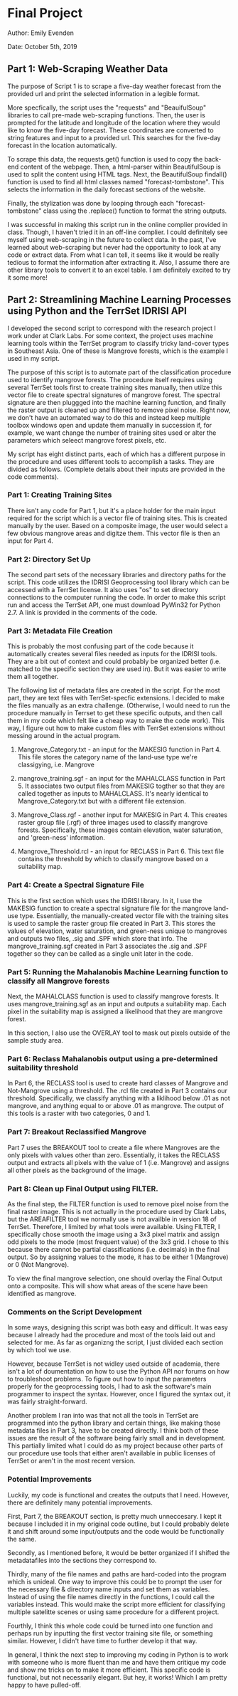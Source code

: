 # Final Project
Author: Emily Evenden

Date: October 5th, 2019

## Part 1: Web-Scraping Weather Data
  
  The purpose of Script 1 is to scrape a five-day weather forecast from the provided url and print the selected information in a legible format. 
  
  More specfically, the script uses the "requests" and "BeauifulSoup" libraries to call pre-made web-scraping functions. Then, the user is prompted for the latitude and longitude of the location where they would like to know the five-day forecast. These coordinates are converted to string features and input to a provided url. This searches for the five-day forecast in the location automatically. 
  
  To scrape this data, the requests.get() function is used to copy the back-end content of the webpage. Then, a html-parser within BeautifulSoup is used to split the content using HTML tags. Next, the BeautifulSoup findall() function is used to find all html classes named "forecast-tombstone". This selects the information in the daily forecast sections of the website.
  
  Finally, the stylization was done by looping through each "forecast-tombstone" class using the .replace() function to format the string outputs.
  
  I was successful in making this script run in the online complier provided in class. Though, I haven't tried it in an off-line complier. I could definitely see myself using web-scraping in the future to collect data. In the past, I've learned about web-scraping but never had the opportunity to look at any code or extract data. From what I can tell, it seems like it would be really tedious to format the information after extracting it. Also, I assume there are other library tools to convert it to an excel table. I am definitely excited to try it some more!
  
  
## Part 2: Streamlining Machine Learning Processes using Python and the TerrSet IDRISI API

  I developed the second script to correspond with the research project I work under at Clark Labs. For some context, the project uses machine learning tools within the TerrSet program to classify tricky land-cover types in Southeast Asia. One of these is Mangrove forests, which is the example I used in my script.
  
  The purpose of this script is to automate part of the classification procedure used to identify mangrove forests. The procedure itself requires using several TerrSet tools first to create training sites manually, then utilze this vector file to create spectral signatures of mangrove forest. The spectral signature are then pluggged into the machine learning function, and finally the raster output is cleaned up and filtered to remove pixel noise. Right now, we don't have an automated way to do this and instead keep multiple toolbox windows open and update them manually in succession if, for example, we want change the number of training sites used or alter the parameters which seleect mangrove forest pixels, etc. 
  
  My script has eight distinct parts, each of which has a different purpose in the procedure and uses different tools to accomplish a tasks. They are divided as follows. (Complete details about their inputs are provided in the code comments).
  
  ### Part 1: Creating Training Sites
  There isn't any code for Part 1, but it's a place holder for the main input required for the script which is a vector file of training sites. This is created manually by the user. Based on a composite image, the user would select a few obvious mangrove areas and digitze them. This vector file is then an input for Part 4. 
  
  ### Part 2: Directory Set Up
  The second part sets of the necessary libraries and directory paths for the script. This code utilizes the IDRISI Geoprocessing tool library which can be accessed with a TerrSet license. It also uses "os" to set directory connections to the computer running the code. In order to make this script run and access the TerrSet API, one must download PyWin32 for Python 2.7. A link is provided in the comments of the code.
  
  ### Part 3: Metadata File Creation
  This is probably the most confusing part of the code because it automatically creates several files needed as inputs for the IDRISI tools. They are a bit out of context and could probably be organized better (i.e. matched to the specific section they are used in). But it was easier to write them all together. 
  
  The following list of metadata files are created in the script. For the most part, they are text files with TerrSet-specfic extensions. I decided to make the files manually as an extra challenge. (Otherwise, I would need to run the procedure manually in Terrset to get these specific outputs, and then call them in my code which felt like a cheap way to make the code work). This way, I figure out how to make custom files with TerrSet extensions without messing around in the actual program.
  
  1. Mangrove_Category.txt - an input for the MAKESIG function in Part 4. This file stores the category name of the land-use type we're classigying, i.e. Mangrove
  
  2. mangrove_training.sgf - an input for the MAHALCLASS function in Part 5. It associates two output files from MAKESIG togther so that they are called together as inputs to MAHALCLASS. It's nearly identical to Mangrove_Category.txt but with a different file extension.
  
  3. Mangrove_Class.rgf - another  input for MAKESIG in Part 4. This creates raster group file (.rgf) of three images used to classify mangrove forests. Specifically, these images contain elevation, water saturation, and 'green-ness' information.
  
  4. Mangrove_Threshold.rcl - an input for RECLASS in Part 6. This text file contains the threshold by which to classify mangrove based on a suitability map.
  
  ### Part 4: Create a Spectral Signature File
  This is the first section which uses the IDRISI library. In it, I use the MAKESIG function to create a spectral signature file for the mangrove land-use type. Essentially, the manually-created vector file with the training sites is used to sample the raster group file created in Part 3. This stores the values of elevation, water saturation, and green-ness unique to mangroves and outputs two files, .sig and .SPF which store that info. The mangrove_training.sgf created in Part 3 associates the .sig and .SPF together so they can be called as a single unit later in the code. 
  
  ### Part 5: Running the Mahalanobis Machine Learning function to classify all Mangrove forests
  Next, the MAHALCLASS function is used to classify mangrove forests. It uses mangrove_training.sgf as an input and outputs a suitability map. Each pixel in the suitability map is assigned a likelihood that they are mangrove forest. 
  
  In this section, I also use the OVERLAY tool to mask out pixels outside of the sample study area. 
  
  ### Part 6: Reclass Mahalanobis output using a pre-determined suitability threshold
  In Part 6, the RECLASS tool is used to create hard classes of Mangrove and Not-Mangrove using a threshold. The .rcl file created in Part 3 contains our threshold. Specifically, we classify anything with a liklihood below .01 as not mangrove, and anything equal to or above .01 as mangrove. The output of this tools is a raster with two categories, 0 and 1. 
  
  ### Part 7: Breakout Reclassified Mangrove
   Part 7 uses the BREAKOUT tool to create a file where Mangroves are the only pixels with values other than zero. Essentially, it takes the RECLASS output and extracts all pixels with the value of 1 (i.e. Mangrove) and assigns all other pixels as the background of the image.
  
  ### Part 8: Clean up Final Output using FILTER.
   As the final step, the FILTER function is used to remove pixel noise from the final raster image. This is not actually in the procedure used by Clark Labs, but the AREAFILTER tool we normally use is not availble in version 18 of TerrSet. Therefore, I limited by what tools were available. Using FILTER, I specifically chose smooth the image using a 3x3 pixel matrix and assign odd pixels to the mode (most frequent value) of the 3x3 grid. I chose to this because there cannot be partial classifications (i.e. decimals) in the final output. So by assigning values to the mode, it has to be either 1 (Mangrove) or 0 (Not Mangrove).
   


To view the final mangrove selection, one should overlay the Final Output onto a composite. This will show what areas of the scene have been identified as mangrove. 

   
 ### Comments on the Script Development
  In some ways, designing this script was both easy and difficult. It was easy because I already had the procedure and most of the tools laid out and selected for me. As far as organizng the script, I just divided each section by which tool we use.
  
  However, because TerrSet is not widley used outside of academia, there isn't a lot of doumentation on how to use the Python API nor forums on how to troubleshoot problems. To figure out how to input the parameters properly for the geoprocessing tools, I had to ask the software's main programmer to inspect the syntax. However, once I figured the syntax out, it was fairly straight-forward.
  
  Another problem I ran into was that not all the tools in TerrSet are programmed into the python library and certain things, like making those metadata files in Part 3, have to be created directly. I think both of these issues are the result of the software being fairly small and in development. This partially limited what I could do as my project because other parts of our procedure use tools that either aren't available in public licenses of TerrSet or aren't in the most recent version.
  
  
### Potential Improvements
  Luckily, my code is functional and creates the outputs that I need. However, there are definitely many potential improvements.
    
    
  First, Part 7, the BREAKOUT section, is pretty much unneccesary. I kept it because I included it in my original code outline, but I could probably delete it and shift around some input/outputs and the code would be functionally the same.
  
  
  Secondly, as I mentioned before, it would be better organized if I shifted the metadatafiles into the sections they correspond to.
  
  
  Thirdly, many of the file names and paths are hard-coded into the program which is unideal. One way to improve this could be to prompt the user for the necessary file & directory name inputs and set them as variables. Instead of using the file names directly in the functions, I could call the variables instead. This would make the script more efficient for classifying multiple satelitte scenes or using same procedure for a different project. 
  
  
  Fourthly, I think this whole code could be turned into one function and perhaps run by inputting the first vector training site file, or something similar. However, I didn't have time to further develop it that way.
  
  
  In general, I think the next step to improving my coding in Python is to work with someone who is more fluent than me and have them critique my code and show me tricks on to make it more efficient. This specific code is functional, but not necessarily elegant. But hey, it works! Which I am pretty happy to have pulled-off.
  
  
